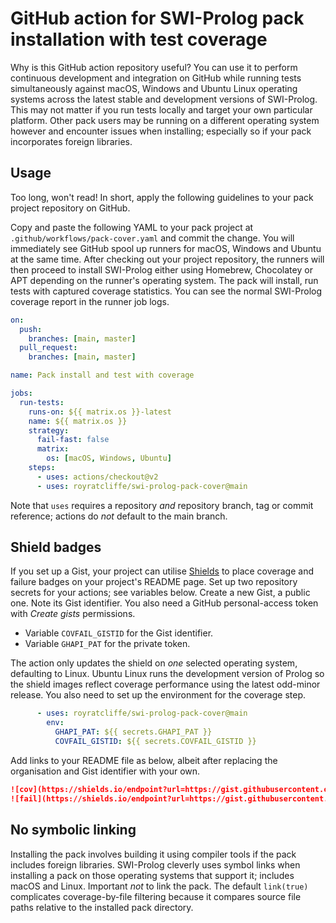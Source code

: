 # GitHub action for SWI-Prolog pack installation with test coverage

Why is this GitHub action repository useful? You can use it to perform
continuous development and integration on GitHub while running tests
simultaneously against macOS, Windows and Ubuntu Linux operating systems
across the latest stable and development versions of SWI-Prolog. This
may not matter if you run tests locally and target your own particular
platform. Other pack users may be running on a different operating
system however and encounter issues when installing; especially so if
your pack incorporates foreign libraries.

## Usage

Too long, won't read! In short, apply the following guidelines to your
pack project repository on GitHub.

Copy and paste the following YAML to your pack project at
`.github/workflows/pack-cover.yaml` and commit the change. You will
immediately see GitHub spool up runners for macOS, Windows and Ubuntu at
the same time. After checking out your project repository, the runners
will then proceed to install SWI-Prolog either using Homebrew,
Chocolatey or APT depending on the runner's operating system. The pack
will install, run tests with captured coverage statistics. You can see
the normal SWI-Prolog coverage report in the runner job logs.

```yaml
on:
  push:
    branches: [main, master]
  pull_request:
    branches: [main, master]

name: Pack install and test with coverage

jobs:
  run-tests:
    runs-on: ${{ matrix.os }}-latest
    name: ${{ matrix.os }}
    strategy:
      fail-fast: false
      matrix:
        os: [macOS, Windows, Ubuntu]
    steps:
      - uses: actions/checkout@v2
      - uses: royratcliffe/swi-prolog-pack-cover@main
```

Note that `uses` requires a repository _and_ repository branch, tag or
commit reference; actions do _not_ default to the main branch.

## Shield badges

If you set up a Gist, your project can utilise
[Shields](https://shields.io) to place coverage and failure badges on
your project's README page. Set up two repository secrets for your
actions; see variables below. Create a new Gist, a public one. Note its
Gist identifier. You also need a GitHub personal-access token with
_Create gists_ permissions.

  * Variable `COVFAIL_GISTID` for the Gist identifier.
  * Variable `GHAPI_PAT` for the private token.

The action only updates the shield on *one* selected operating system,
defaulting to Linux. Ubuntu Linux runs the development version of Prolog
so the shield images reflect coverage performance using the latest
odd-minor release. You also need to set up the environment for the
coverage step.

```yaml
      - uses: royratcliffe/swi-prolog-pack-cover@main
        env:
          GHAPI_PAT: ${{ secrets.GHAPI_PAT }}
          COVFAIL_GISTID: ${{ secrets.COVFAIL_GISTID }}
```

Add links to your README file as below, albeit after replacing the
organisation and Gist identifier with your own.

```markdown
![cov](https://shields.io/endpoint?url=https://gist.githubusercontent.com/royratcliffe/ccccef2ac1329551794f2a466ee61014/raw/cov.json)
![fail](https://shields.io/endpoint?url=https://gist.githubusercontent.com/royratcliffe/ccccef2ac1329551794f2a466ee61014/raw/fail.json)
```

## No symbolic linking

Installing the pack involves building it using compiler tools if the
pack includes foreign libraries. SWI-Prolog cleverly uses symbol links
when installing a pack on those operating systems that support it;
includes macOS and Linux. Important _not_ to link the pack. The default
`link(true)` complicates coverage-by-file filtering because it compares
source file paths relative to the installed pack directory.

